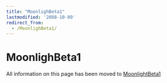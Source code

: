 ```yaml
---
title: "MoonlighBeta1"
lastmodified: '2008-10-09'
redirect_from:
  - /MoonlighBeta1/
---
```


MoonlighBeta1
=============

All information on this page has been moved to [MoonlightBeta1](/MoonlightBeta1 "MoonlightBeta1")

